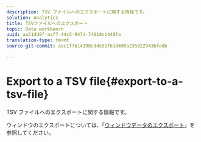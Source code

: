 ```yaml
---
description: TSV ファイルへのエクスポートに関する情報です。
solution: Analytics
title: TSVファイルへのエクスポート
topic: Data workbench
uuid: aa21dd0f-aaf7-44c5-947d-74010cb440fa
translation-type: tm+mt
source-git-commit: aec1f7b14198cdde91f61d490a235022943bfedb

---
```



# Export to a TSV file{#export-to-a-tsv-file}

TSV ファイルへのエクスポートに関する情報です。

ウィンドウのエクスポートについては、「[ウィンドウデータのエクスポート](../../../../home/c-get-started/c-wk-win-wksp/c-exp-win-data.md#concept-8df61d64ed434cc5a499023c44197349)」を参照してください。

